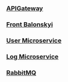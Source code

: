 ### [APIGateway](https://github.com/Nurkhan01/apigateway-balonskiy)
### [Front Balonskyi](https://github.com/Nurkhan01/front-balonskiy)
### [User Microservice](https://github.com/Nurkhan01/user-balonskiy)
### [Log Microservice](https://github.com/Nurkhan01/Log)
### [RabbitMQ](https://github.com/Nurkhan01/RabbitMq)
